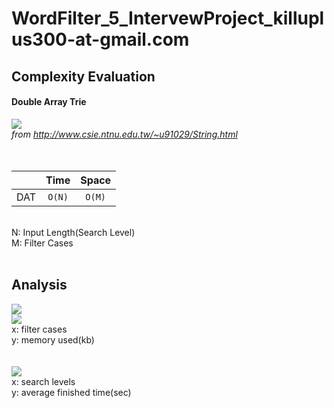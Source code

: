 # WordFilter_5_IntervewProject_killuplus300-at-gmail.com

## Complexity Evaluation ##

#### Double Array Trie ####
![](http://www.csie.ntnu.edu.tw/~u91029/Trie5.png) <br/>
*from http://www.csie.ntnu.edu.tw/~u91029/String.html*
<br/>
<br/>
<br/>

|               |Time             |Space          |
| ------------- |:---------------:|:-------------:|
| DAT           | `O(N)`          |`O(M)`         |

<br/>
N: Input Length(Search Level)<br/>
M: Filter Cases<br/>
<br/>

## Analysis ##

![](https://i.imgur.com/erzR1Ie.png) <br/>
![](https://i.imgur.com/05tHgse.png) <br/>
x: filter cases<br/>
y: memory used(kb)<br/>
<br/>
<br/>
![](https://i.imgur.com/SDS2pz1.png) <br/>
x: search levels<br/>
y: average finished time(sec)<br/>
